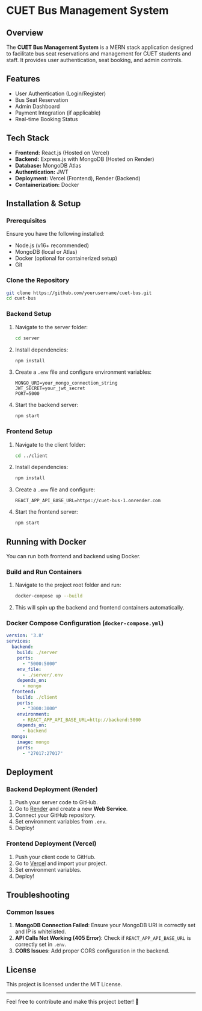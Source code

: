 # CUET Bus Management System

## Overview
The **CUET Bus Management System** is a MERN stack application designed to facilitate bus seat reservations and management for CUET students and staff. It provides user authentication, seat booking, and admin controls.

## Features
- User Authentication (Login/Register)
- Bus Seat Reservation
- Admin Dashboard
- Payment Integration (if applicable)
- Real-time Booking Status

## Tech Stack
- **Frontend:** React.js (Hosted on Vercel)
- **Backend:** Express.js with MongoDB (Hosted on Render)
- **Database:** MongoDB Atlas
- **Authentication:** JWT
- **Deployment:** Vercel (Frontend), Render (Backend)
- **Containerization:** Docker

## Installation & Setup

### Prerequisites
Ensure you have the following installed:
- Node.js (v16+ recommended)
- MongoDB (local or Atlas)
- Docker (optional for containerized setup)
- Git

### Clone the Repository
```sh
git clone https://github.com/yourusername/cuet-bus.git
cd cuet-bus
```

### Backend Setup
1. Navigate to the server folder:
   ```sh
   cd server
   ```
2. Install dependencies:
   ```sh
   npm install
   ```
3. Create a `.env` file and configure environment variables:
   ```env
   MONGO_URI=your_mongo_connection_string
   JWT_SECRET=your_jwt_secret
   PORT=5000
   ```
4. Start the backend server:
   ```sh
   npm start
   ```

### Frontend Setup
1. Navigate to the client folder:
   ```sh
   cd ../client
   ```
2. Install dependencies:
   ```sh
   npm install
   ```
3. Create a `.env` file and configure:
   ```env
   REACT_APP_API_BASE_URL=https://cuet-bus-1.onrender.com
   ```
4. Start the frontend server:
   ```sh
   npm start
   ```

## Running with Docker
You can run both frontend and backend using Docker.

### Build and Run Containers
1. Navigate to the project root folder and run:
   ```sh
   docker-compose up --build
   ```
2. This will spin up the backend and frontend containers automatically.

### Docker Compose Configuration (`docker-compose.yml`)
```yaml
version: '3.8'
services:
  backend:
    build: ./server
    ports:
      - "5000:5000"
    env_file:
      - ./server/.env
    depends_on:
      - mongo
  frontend:
    build: ./client
    ports:
      - "3000:3000"
    environment:
      - REACT_APP_API_BASE_URL=http://backend:5000
    depends_on:
      - backend
  mongo:
    image: mongo
    ports:
      - "27017:27017"
```

## Deployment

### Backend Deployment (Render)
1. Push your server code to GitHub.
2. Go to [Render](https://render.com/) and create a new **Web Service**.
3. Connect your GitHub repository.
4. Set environment variables from `.env`.
5. Deploy!

### Frontend Deployment (Vercel)
1. Push your client code to GitHub.
2. Go to [Vercel](https://vercel.com/) and import your project.
3. Set environment variables.
4. Deploy!

## Troubleshooting

### Common Issues
1. **MongoDB Connection Failed**: Ensure your MongoDB URI is correctly set and IP is whitelisted.
2. **API Calls Not Working (405 Error)**: Check if `REACT_APP_API_BASE_URL` is correctly set in `.env`.
3. **CORS Issues**: Add proper CORS configuration in the backend.

## License
This project is licensed under the MIT License.

---
Feel free to contribute and make this project better! 🚀


